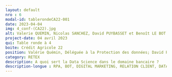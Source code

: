 ```yaml
---
layout: default
nro : 6
modal-id: tablerondeCA22-001
date: 2023-04-04
img: 4_conf-(CA22).jpg
alt: Valerie QUEMIN, Nicolas SANCHEZ, David PUYBASSET et Benoît LE BOT
project-date: 04 avril 2023
qui: Table ronde à 4
boite: Crédit Agricole 22
position: Valérie Quémin, Déléguée à la Protection des données; David Puybasset, Animateur DATA; Nicolas Sanchez, Directeur Expérience Client & Transformation; Benoît Le Bot, Responsable SI Bretagne.<br>
category: RETEX
description: A quoi sert la Data Science dans le domaine bancaire ? 
description-longue : RPA, BOT, DIGITAL MARKETING, RELATION CLIENT, DATA ETHIQUE seront les principaux thèmes de cette table ronde co-animée par Valérie Quémin (Déléguée à la Protection des données), David Puybasset (Animateur DATA), Nicolas Sanchez (Directeur Expérience Client & Transformation) et Benoît Le Bot (Responsable Service Informatique pour la Bretagne).
---
```


